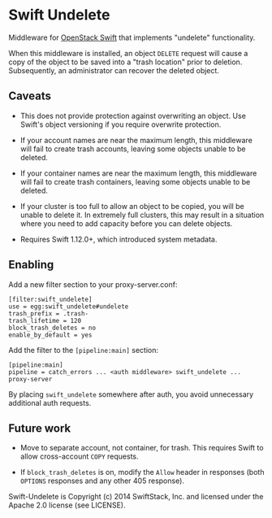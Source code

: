 Swift Undelete
==============

Middleware for [OpenStack Swift](https://docs.openstack.org/developer/swift/)
that implements "undelete" functionality.

When this middleware is installed, an object `DELETE` request will cause a copy
of the object to be saved into a "trash location" prior to deletion.
Subsequently, an administrator can recover the deleted object.

Caveats
-------

 * This does not provide protection against overwriting an object. Use Swift's
   object versioning if you require overwrite protection.

 * If your account names are near the maximum length, this middleware will
   fail to create trash accounts, leaving some objects unable to be deleted.

 * If your container names are near the maximum length, this middleware will
   fail to create trash containers, leaving some objects unable to be deleted.

 * If your cluster is too full to allow an object to be copied, you will be
   unable to delete it. In extremely full clusters, this may result in a
   situation where you need to add capacity before you can delete objects.

 * Requires Swift 1.12.0+, which introduced system metadata.

Enabling
--------

Add a new filter section to your proxy-server.conf:

```
[filter:swift_undelete]
use = egg:swift_undelete#undelete
trash_prefix = .trash-
trash_lifetime = 120
block_trash_deletes = no
enable_by_default = yes
```

Add the filter to the `[pipeline:main]` section:

```
[pipeline:main]
pipeline = catch_errors ... <auth middleware> swift_undelete ... proxy-server
```

By placing `swift_undelete` somewhere after auth, you avoid unnecessary
additional auth requests.

Future work
-----------

 * Move to separate account, not container, for trash. This requires Swift to
   allow cross-account `COPY` requests.

 * If `block_trash_deletes` is on, modify the `Allow` header in responses (both
   `OPTIONS` responses and any other 405 response).

Swift-Undelete is Copyright (c) 2014 SwiftStack, Inc. and licensed under the
Apache 2.0 license (see LICENSE).
